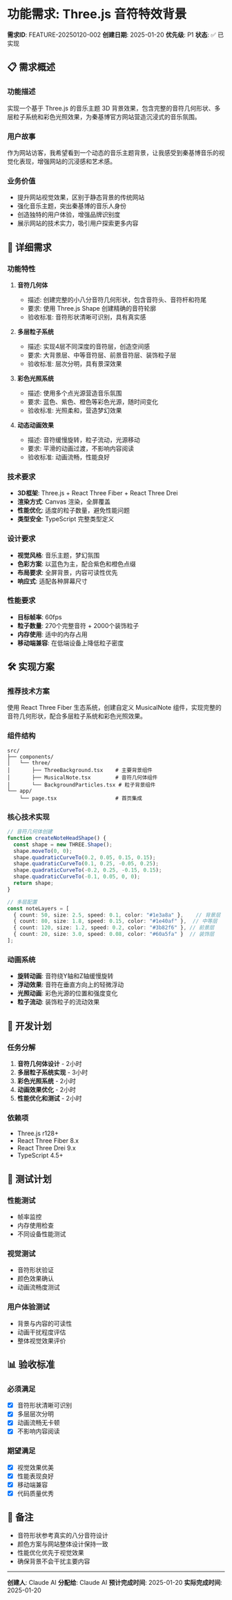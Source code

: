 # 功能需求: Three.js 音符特效背景

**需求ID**: FEATURE-20250120-002
**创建日期**: 2025-01-20
**优先级**: P1
**状态**: ✅ 已实现

## 📋 需求概述

### 功能描述
实现一个基于 Three.js 的音乐主题 3D 背景效果，包含完整的音符几何形状、多层粒子系统和彩色光照效果，为秦基博官方网站营造沉浸式的音乐氛围。

### 用户故事
作为网站访客，我希望看到一个动态的音乐主题背景，让我感受到秦基博音乐的视觉化表现，增强网站的沉浸感和艺术感。

### 业务价值
- 提升网站视觉效果，区别于静态背景的传统网站
- 强化音乐主题，突出秦基博的音乐人身份
- 创造独特的用户体验，增强品牌识别度
- 展示网站的技术实力，吸引用户探索更多内容

## 🎯 详细需求

### 功能特性

1. **音符几何体**
   - 描述: 创建完整的小八分音符几何形状，包含音符头、音符杆和符尾
   - 要求: 使用 Three.js Shape 创建精确的音符轮廓
   - 验收标准: 音符形状清晰可识别，具有真实感

2. **多层粒子系统**
   - 描述: 实现4层不同深度的音符层，创造空间感
   - 要求: 大背景层、中等音符层、前景音符层、装饰粒子层
   - 验收标准: 层次分明，具有景深效果

3. **彩色光照系统**
   - 描述: 使用多个点光源营造音乐氛围
   - 要求: 蓝色、紫色、橙色等彩色光源，随时间变化
   - 验收标准: 光照柔和，营造梦幻效果

4. **动态动画效果**
   - 描述: 音符缓慢旋转，粒子流动，光源移动
   - 要求: 平滑的动画过渡，不影响内容阅读
   - 验收标准: 动画流畅，性能良好

### 技术要求
- **3D框架**: Three.js + React Three Fiber + React Three Drei
- **渲染方式**: Canvas 渲染，全屏覆盖
- **性能优化**: 适度的粒子数量，避免性能问题
- **类型安全**: TypeScript 完整类型定义

### 设计要求
- **视觉风格**: 音乐主题，梦幻氛围
- **色彩方案**: 以蓝色为主，配合紫色和橙色点缀
- **布局要求**: 全屏背景，内容可读性优先
- **响应式**: 适配各种屏幕尺寸

### 性能要求
- **目标帧率**: 60fps
- **粒子数量**: 270个完整音符 + 2000个装饰粒子
- **内存使用**: 适中的内存占用
- **移动端兼容**: 在低端设备上降低粒子密度

## 🛠️ 实现方案

### 推荐技术方案
使用 React Three Fiber 生态系统，创建自定义 MusicalNote 组件，实现完整的音符几何形状，配合多层粒子系统和彩色光照效果。

### 组件结构
```
src/
├── components/
│   └── three/
│       ├── ThreeBackground.tsx    # 主要背景组件
│       ├── MusicalNote.tsx        # 音符几何体组件
│       └── BackgroundParticles.tsx # 粒子背景组件
└── app/
    └── page.tsx                   # 首页集成
```

### 核心技术实现
```typescript
// 音符几何体创建
function createNoteHeadShape() {
  const shape = new THREE.Shape();
  shape.moveTo(0, 0);
  shape.quadraticCurveTo(0.2, 0.05, 0.15, 0.15);
  shape.quadraticCurveTo(0.1, 0.25, -0.05, 0.25);
  shape.quadraticCurveTo(-0.2, 0.25, -0.15, 0.15);
  shape.quadraticCurveTo(-0.1, 0.05, 0, 0);
  return shape;
}

// 多层配置
const noteLayers = [
  { count: 50, size: 2.5, speed: 0.1, color: "#1e3a8a" },    // 背景层
  { count: 80, size: 1.8, speed: 0.15, color: "#1e40af" },  // 中等层
  { count: 120, size: 1.2, speed: 0.2, color: "#3b82f6" }, // 前景层
  { count: 20, size: 3.0, speed: 0.08, color: "#60a5fa" }  // 装饰层
];
```

### 动画系统
- **旋转动画**: 音符绕Y轴和Z轴缓慢旋转
- **浮动效果**: 音符在垂直方向上的轻微浮动
- **光照动画**: 彩色光源的位置和强度变化
- **粒子流动**: 装饰粒子的流动效果

## 📅 开发计划

### 任务分解
1. **音符几何体设计** - 2小时
2. **多层粒子系统实现** - 3小时
3. **彩色光照系统** - 2小时
4. **动画效果优化** - 2小时
5. **性能优化和测试** - 2小时

### 依赖项
- Three.js r128+
- React Three Fiber 8.x
- React Three Drei 9.x
- TypeScript 4.5+

## 🧪 测试计划

### 性能测试
- 帧率监控
- 内存使用检查
- 不同设备性能测试

### 视觉测试
- 音符形状验证
- 颜色效果确认
- 动画流畅度测试

### 用户体验测试
- 背景与内容的可读性
- 动画干扰程度评估
- 整体视觉效果评价

## 📊 验收标准

### 必须满足
- [x] 音符形状清晰可识别
- [x] 多层层次分明
- [x] 动画流畅无卡顿
- [x] 不影响内容阅读

### 期望满足
- [x] 视觉效果优美
- [x] 性能表现良好
- [x] 移动端兼容
- [x] 代码质量优秀

## 📝 备注

- 音符形状参考真实的八分音符设计
- 颜色方案与网站整体设计保持一致
- 性能优化优先于视觉效果
- 确保背景不会干扰主要内容

---

**创建人**: Claude AI
**分配给**: Claude AI
**预计完成时间**: 2025-01-20
**实际完成时间**: 2025-01-20